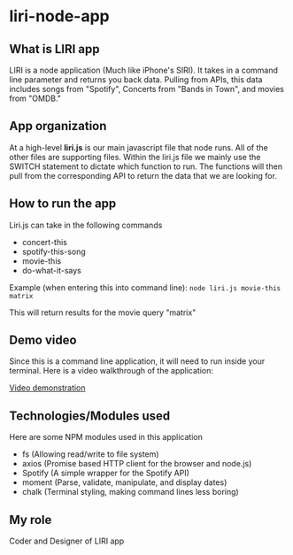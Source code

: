 # liri-node-app

## What is LIRI app

LIRI is a node application (Much like iPhone's SIRI). It takes in a command line parameter and returns you back data. Pulling from APIs, this data includes songs from "Spotify", Concerts from "Bands in Town", and movies from "OMDB."

## App organization

At a high-level **liri.js** is our main javascript file that node runs. All of the other files are supporting files. Within the liri.js file we mainly use the SWITCH statement to dictate which function to run. The functions will then pull from the corresponding API to return the data that we are looking for. 

## How to run the app

Liri.js can take in the following commands

* concert-this
* spotify-this-song
* movie-this
* do-what-it-says

Example (when entering this into command line):
`node liri.js movie-this matrix` 

This will return results for the movie query "matrix"

## Demo video

Since this is a command line application, it will need to run inside your terminal. Here is a video walkthrough of the application: 

[Video demonstration](https://youtu.be/2DTTb4v0IR8)

## Technologies/Modules used

Here are some NPM modules used in this application

* fs (Allowing read/write to file system)
* axios (Promise based HTTP client for the browser and node.js)
* Spotify (A simple wrapper for the Spotify API)
* moment (Parse, validate, manipulate, and display dates)
* chalk (Terminal styling, making command lines less boring)

## My role

Coder and Designer of LIRI app